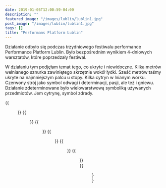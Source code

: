 ```yaml
---
date: 2019-01-05T12:00:59-04:00
description: ""
featured_image: "/images/lublin/lublin1.jpg"
post_image: "/images/lublin/lublin1.jpg"
tags: []
title: "Performans Platform Lublin"
---
```

Działanie odbyło się podczas trzydniowego festiwalu performance Performance Platform Lublin. Było bezpośrednim wynikiem 4-dniowych warsztatów, które poprzedzały festiwal.

W działaniu tym podjęłam temat tego, co ukryte i niewidoczne. Kilka metrów wełnianego sznurka zawiniętego skrzętnie wokół łydki. Sześć metrów taśmy ukryte na najmniejszym palcu u stopy. Kilka cytryn w lnianym worku. Czerwony strój jako symbol odwagi i determinacji, pasji, ale też i gniewu. Działanie zdeterminowane było wielowarstwową symboliką używanych przedmiotów. Jem cytrynę, symbol zdrady. 
 
{{<figure src="/images/lublin/lublin1.jpg">}}
{{<figure src="/images/lublin/lublin2.jpg">}}
{{<figure src="/images/lublin/lublin3.jpg">}}
{{<figure src="/images/lublin/lublin4.jpg">}}
{{<figure src="/images/lublin/lublin5.jpg">}}
{{<figure src="/images/lublin/lublin6.jpg">}}
{{<figure src="/images/lublin/lublin7.jpg">}}
